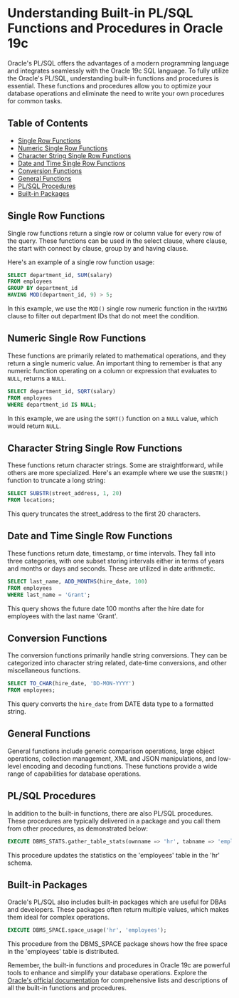 # Understanding Built-in PL/SQL Functions and Procedures in Oracle 19c

Oracle's PL/SQL offers the advantages of a modern programming language and integrates seamlessly with the Oracle 19c SQL language. To fully utilize the Oracle's PL/SQL, understanding built-in functions and procedures is essential. These functions and procedures allow you to optimize your database operations and eliminate the need to write your own procedures for common tasks. 

## Table of Contents

- [Single Row Functions](#single-row-functions)
- [Numeric Single Row Functions](#numeric-single-row-functions)
- [Character String Single Row Functions](#character-string-single-row-functions)
- [Date and Time Single Row Functions](#date-and-time-single-row-functions)
- [Conversion Functions](#conversion-functions)
- [General Functions](#general-functions)
- [PL/SQL Procedures](#plsql-procedures)
- [Built-in Packages](#built-in-packages)

<a name="single-row-functions"></a>
## Single Row Functions

Single row functions return a single row or column value for every row of the query. These functions can be used in the select clause, where clause, the start with connect by clause, group by and having clause.

Here's an example of a single row function usage:

```SQL
SELECT department_id, SUM(salary) 
FROM employees 
GROUP BY department_id 
HAVING MOD(department_id, 9) > 5;
```

In this example, we use the `MOD()` single row numeric function in the `HAVING` clause to filter out department IDs that do not meet the condition.

<a name="numeric-single-row-functions"></a>
## Numeric Single Row Functions

These functions are primarily related to mathematical operations, and they return a single numeric value. An important thing to remember is that any numeric function operating on a column or expression that evaluates to `NULL`, returns a `NULL`.

```SQL
SELECT department_id, SQRT(salary) 
FROM employees 
WHERE department_id IS NULL;
```

In this example, we are using the `SQRT()` function on a `NULL` value, which would return `NULL`.

<a name="character-string-single-row-functions"></a>
## Character String Single Row Functions

These functions return character strings. Some are straightforward, while others are more specialized. Here's an example where we use the `SUBSTR()` function to truncate a long string:

```SQL
SELECT SUBSTR(street_address, 1, 20) 
FROM locations;
```

This query truncates the street_address to the first 20 characters.

<a name="date-and-time-single-row-functions"></a>
## Date and Time Single Row Functions

These functions return date, timestamp, or time intervals. They fall into three categories, with one subset storing intervals either in terms of years and months or days and seconds. These are utilized in date arithmetic.

```SQL
SELECT last_name, ADD_MONTHS(hire_date, 100) 
FROM employees 
WHERE last_name = 'Grant';
```

This query shows the future date 100 months after the hire date for employees with the last name 'Grant'.

<a name="conversion-functions"></a>
## Conversion Functions

The conversion functions primarily handle string conversions. They can be categorized into character string related, date-time conversions, and other miscellaneous functions.

```SQL
SELECT TO_CHAR(hire_date, 'DD-MON-YYYY') 
FROM employees;
```

This query converts the `hire_date` from DATE data type to a formatted string.

<a name="general-functions"></a>
## General Functions

General functions include generic comparison operations, large object operations, collection management, XML and JSON manipulations, and low-level encoding and decoding functions. These functions provide a wide range of capabilities for database operations.

<a name="plsql-procedures"></a>
## PL/SQL Procedures

In addition to the built-in functions, there are also PL/SQL procedures. These procedures are typically delivered in a package and you call them from other procedures, as demonstrated below:

```SQL
EXECUTE DBMS_STATS.gather_table_stats(ownname => 'hr', tabname => 'employees');
```

This procedure updates the statistics on the 'employees' table in the 'hr' schema.

<a name="built-in-packages"></a>
## Built-in Packages

Oracle's PL/SQL also includes built-in packages which are useful for DBAs and developers. These packages often return multiple values, which makes them ideal for complex operations.

```SQL
EXECUTE DBMS_SPACE.space_usage('hr', 'employees');
```

This procedure from the DBMS_SPACE package shows how the free space in the 'employees' table is distributed.

Remember, the built-in functions and procedures in Oracle 19c are powerful tools to enhance and simplify your database operations. Explore the [Oracle's official documentation](https://docs.oracle.com/en/) for comprehensive lists and descriptions of all the built-in functions and procedures.
